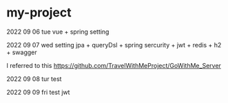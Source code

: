 # my-project

2022 09 06 tue 
vue + spring setting

2022 09 07 wed
setting jpa + queryDsl + spring sercurity + jwt + redis + h2 + swagger

I referred to this https://github.com/TravelWithMeProject/GoWithMe_Server

2022 09 08 tur
test

2022 09 09 fri
test jwt
